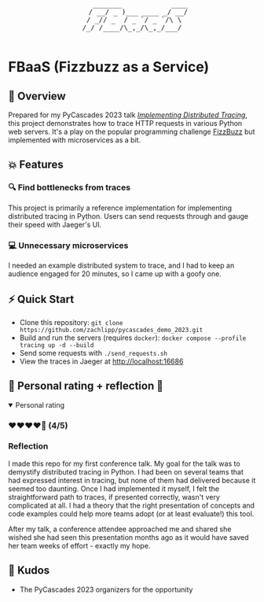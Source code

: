 <pre align="center">
    _______            ____
   / __/ _ )___ ____ _/ __/
 / _// _  / _ `/ _ `/\ \
/_/ /____/\_,_/\_,_/___/

</pre>

# FBaaS (Fizzbuzz as a Service)

## 📝 Overview
Prepared for my PyCascades 2023 talk [*Implementing Distributed Tracing*](https://www.youtube.com/watch?v=hkYZDoIxE74), this project demonstrates how to trace HTTP requests in various Python web servers. It's a play on the popular programming challenge [FizzBuzz](https://en.wikipedia.org/wiki/Fizz_buzz) but implemented with microservices as a bit.

## 💥 Features
### 🔍 **Find bottlenecks from traces**
This project is primarily a reference implementation for implementing distributed tracing in Python. Users can send requests through and gauge their speed with Jaeger's UI.

### 💻 **Unnecessary microservices**
I needed an example distributed system to trace, and I had to keep an audience engaged for 20 minutes, so I came up with a goofy one.

## ⚡ Quick Start
- Clone this repository: `git clone https://github.com/zachlipp/pycascades_demo_2023.git`
- Build and run the servers (requires `docker`): `docker compose --profile tracing up -d --build`
- Send some requests with `./send_requests.sh`
- View the traces in Jaeger at [http://localhost:16686](http://localhost:16686)

## 🥁 Personal rating + reflection 🥁
<details open="">
<summary>Personal rating</summary>
<h3>❤️❤️❤️️❤️🖤 (4/5)</h3>
<h3>Reflection</h3>
<p>I made this repo for my first conference talk. My goal for the talk was to demystify distributed tracing in Python. I had been on several teams that had expressed interest in tracing, but none of them had delivered because it seemed too daunting. Once I had implemented it myself, I felt the straightforward path to traces, if presented correctly, wasn't very complicated at all. I had a theory that the right presentation of concepts and code examples could help more teams adopt (or at least evaluate!) this tool.</p>

<p>After my talk, a conference attendee approached me and shared she wished she had seen this presentation months ago as it would have saved her team weeks of effort - exactly my hope.</p>
</details>

## 🤗 Kudos
- The PyCascades 2023 organizers for the opportunity

